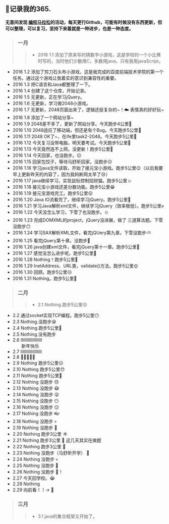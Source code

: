 ## **:footprints:记录我的365.**</br>
**无意间发现 [编程马拉松](https://github.com/geekan/coding_marathon)的活动，每天更行Github，可能有时候没有东西更新，但可以整理，可以复习，坚持下来着就是一种进步，也是一种态度。**
> ### 一月
>> * 2016 1.1 添加了原来写的猜数字小游戏，这是学校的一个小比赛时写的，当时他们少数用C，多数用java，只有我用javaScript。</br>
* 2016 1.2 添加了剪刀石头布小游戏，这是我完成的百度前端技术学院的第一个任务。通过这个游戏让我着实的意识到兼容性的重要。</br>
* 2016 1.3 把C语言和Java都整理了一下。</br>
* 2016 1.4 创建了这个仓库，开始记录。</br>
* 2016 1.5 无更新，正在学习jQuery。</br>
* 2016 1.6 无更新，学习做2048小游戏。</br>
* 2016 1.7 无更新，2048页面出来了，逻辑还挺复杂的~！:cloud: 表情真的好好玩~</br>
* 2016 1.8 添加了一个网站分享~
* 2016 1.9 2048差不多了，更新了网站分享。今天跑步4公里:bear:
* 2016 1.10 2048适应了移动端，但还是有个Bug。今天跑步5公里:runner:
* 2016 1.11 2048 OK了~，在ife里task2-2048。今天跑步5公里:angel:
* 2016 1.12 今天复习没带电脑，明天要考试。今天跑步5公里:clap:
* 2016 1.13 今天竟然连不上网，没更新！跑步5公里:muscle:
* 2016 1.14 今天回家，也没跑步。:pensive:
* 2016 1.15 回家包饺子，等待马舒昕回家。没跑步:expressionless:
* 2016 1.16 学习java文件读取，开始了接元宝小游戏。跑步5公里:wink:（以后我要早上更新昨天的内容了，因为我妈断网太早了:cry:）
* 2016 1.17 java继续学习，实现鼠标控制招财猫。跑步5公里:relaxed:
* 2016 1.18 接元宝小游戏还差分数功能。跑步5公里:grin:
* 2016 1.19 接元宝游戏完工。跑步5公里:stuck_out_tongue:
* 2016 1.20 Java IO流看完了，继续学习jQuery。跑步5公里:leaves:
* 2016 1.21 学习Java解析xml文件，继续学习jQuery（效率极低）。跑步5公里:fist:
* 2016 1.22 今天没怎么学习，下雪了也没跑步。:snowman:
* 2016 1.23 完成DOMXML的project，jQuery没进展，做了 三道算法题。下雪没跑步:no_mouth:
* 2016 1.24 学习SAX解析XML文件，看完jQUery第九章。下雪没跑步:partly_sunny:
* 2016 1.25 看完jQuery第十章。没跑步:feet:
* 2016 1.26 java创建xml文件，看完jQuery第十一章。跑步5公里:facepunch:
* 2016 1.27 感觉没怎么进步呢。跑步5公里:pig_nose:
* 2016 1.28 Nothing！跑步5公里:girl:
* 2016 1.29 InetAddress、URL类，validate()方法。跑步5公里:sun_with_face:
* 2016 1.30 回顾。跑步5公里:confounded:
* 2016 1.31 Nothing。跑步5公里:cherries:

> ### 二月
>> * 2.1 Nothing.跑步5公里:persevere:
* 2.2 通过socket实现TCP编程。跑步5公里:no_mouth:
* 2.3 Nothing.没跑步:sleepy:
* 2.4 Nothing.跑步5公里:see_no_evil:
* 2.5 Nothing.没有跑步
* 2.6 IIIIIIIIIIIIIIIIII<br>
     &nbsp;&nbsp;&nbsp; &nbsp;&nbsp;&nbsp;新年快乐 &nbsp;&nbsp;&nbsp;<br>
* 2.7 IIIIIIIIIIIIIIIIII
* 2.8 :monkey::speak_no_evil::hear_no_evil::see_no_evil::monkey_face:
* 2.9 Nothing 跑步5公里:confused:
* 2.10 Nothing 跑步5公里:hushed:
* 2.11 Nothing 跑步5公里:muscle:
* 2.12 Nothing 没跑步 :disappointed:
* 2.13 Nothing 没跑步 :mask:
* 2.14 Nothing 没跑步 :open_mouth:
* 2.15 Nothing 没跑步 :no_mouth:
* 2.16 Nothing 没跑步 :expressionless:
* 2.17 Nothing 没跑步 :eyeglasses:
* 2.18 Nothing 没跑步 :skull:  
* 2.19 Nothing 没跑步 :muscle:
* 2.20 Nothing 跑步3公里 :sunny:
* 2.21 Nothing 跑步3公里 :banana: 这几天其实在做题
* 2.22 Nothing 跑步3公里 :panda_face:
* 2.23 Nothing 没跑步（马舒昕开学） :closed_book:
* 2.24 Nothing 没跑步 :skull:
* 2.25 Nothing 没跑步 :dog:
* 2.26 Nothing 没跑步 :dog:！
* 2.27 今天回学校。:sob:
* 2.28 Nothing
* 2.29 向前看！！→ :raised_hands:

> ### 三月
>> * 3.1 java的集合框架又开始了。
